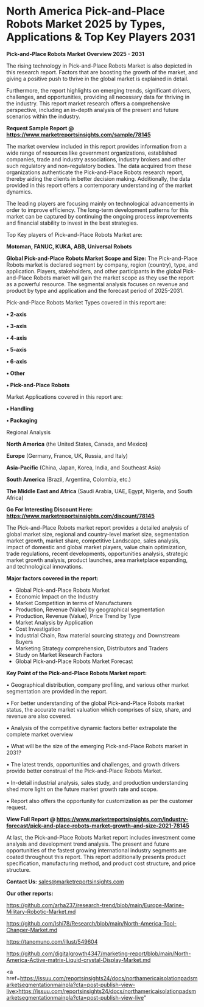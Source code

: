# North America Pick-and-Place Robots Market 2025 by Types, Applications & Top Key Players 2031

<Strong> Pick-and-Place Robots Market Overview 2025 - 2031</strong>

The rising technology in Pick-and-Place Robots Market is also depicted in this research report. Factors that are boosting the growth of the market, and giving a positive push to thrive in the global market is explained in detail.

Furthermore, the report highlights on emerging trends, significant drivers, challenges, and opportunities, providing all necessary data for thriving in the industry. This report market research offers a comprehensive perspective, including an in-depth analysis of the present and future scenarios within the industry.

<strong>Request Sample Report @ <a href=https://www.marketreportsinsights.com/sample/78145>https://www.marketreportsinsights.com/sample/78145</a></strong>

The market overview included in this report provides information from a wide range of resources like government organizations, established companies, trade and industry associations, industry brokers and other such regulatory and non-regulatory bodies. The data acquired from these organizations authenticate the Pick-and-Place Robots research report, thereby aiding the clients in better decision making. Additionally, the data provided in this report offers a contemporary understanding of the market dynamics.

The leading players are focusing mainly on technological advancements in order to improve efficiency. The long-term development patterns for this market can be captured by continuing the ongoing process improvements and financial stability to invest in the best strategies.

Top Key players of Pick-and-Place Robots Market are:

<strong>Motoman, FANUC, KUKA, ABB, Universal Robots</strong>

<strong><b>Global Pick-and-Place Robots Market Scope and Size:</b></strong>
The Pick-and-Place Robots market is declared segment by company, region (country), type, and application. Players, stakeholders, and other participants in the global Pick-and-Place Robots market will gain the market scope as they use the report as a powerful resource. The segmental analysis focuses on revenue and product by type and application and the forecast period of 2025-2031.

Pick-and-Place Robots Market Types covered in this report are:

<strong>• 2-axis

• 3-axis

• 4-axis

• 5-axis

• 6-axis

• Other

• Pick-and-Place Robots</strong>

Market Applications covered in this report are:

<strong>• Handling

• Packaging</strong> 

Regional Analysis

<strong>North America</strong> (the United States, Canada, and Mexico)

<strong>Europe</strong> (Germany, France, UK, Russia, and Italy)

<strong>Asia-Pacific</strong> (China, Japan, Korea, India, and Southeast Asia)

<strong>South America</strong> (Brazil, Argentina, Colombia, etc.)

<strong>The Middle East and Africa</strong> (Saudi Arabia, UAE, Egypt, Nigeria, and South Africa)

<strong>Go For Interesting Discount Here: <a href=https://www.marketreportsinsights.com/discount/78145>https://www.marketreportsinsights.com/discount/78145</a></strong>

The Pick-and-Place Robots market report provides a detailed analysis of global market size, regional and country-level market size, segmentation market growth, market share, competitive Landscape, sales analysis, impact of domestic and global market players, value chain optimization, trade regulations, recent developments, opportunities analysis, strategic market growth analysis, product launches, area marketplace expanding, and technological innovations.

<strong><b>Major factors covered in the report:</b></strong>
<ul>
  <li>Global Pick-and-Place Robots Market </li>
  <li>Economic Impact on the Industry</li>
  <li>Market Competition in terms of Manufacturers</li>
  <li>Production, Revenue (Value) by geographical segmentation</li>
  <li>Production, Revenue (Value), Price Trend by Type</li>
  <li>Market Analysis by Application</li>
  <li>Cost Investigation</li>
  <li>Industrial Chain, Raw material sourcing strategy and Downstream Buyers</li>
  <li>Marketing Strategy comprehension, Distributors and Traders</li>
  <li>Study on Market Research Factors</li>
  <li>Global Pick-and-Place Robots Market Forecast</li>
</ul>

<strong><b>Key Point of the Pick-and-Place Robots Market report:</b></strong>

• Geographical distribution, company profiling, and various other market segmentation are provided in the report.

• For better understanding of the global Pick-and-Place Robots market status, the accurate market valuation which comprises of size, share, and revenue are also covered.

• Analysis of the competitive dynamic factors better extrapolate the complete market overview

• What will be the size of the emerging Pick-and-Place Robots market in 2031?

• The latest trends, opportunities and challenges, and growth drivers provide better construal of the Pick-and-Place Robots Market.

• In-detail industrial analysis, sales study, and production understanding shed more light on the future market growth rate and scope.

• Report also offers the opportunity for customization as per the customer request.

<strong><b>View Full Report @ <a href=https://www.marketreportsinsights.com/industry-forecast/pick-and-place-robots-market-growth-and-size-2021-78145>https://www.marketreportsinsights.com/industry-forecast/pick-and-place-robots-market-growth-and-size-2021-78145</a></b></strong>


At last, the Pick-and-Place Robots Market report includes investment come analysis and development trend analysis. The present and future opportunities of the fastest growing international industry segments are coated throughout this report. This report additionally presents product specification, manufacturing method, and product cost structure, and price structure.

<strong>Contact Us:</strong>
sales@marketreportsinsights.com

<strong>Our other reports:</strong>

<a href=https://github.com/arha237/research-trend/blob/main/Europe-Marine-Military-Robotic-Market.md>https://github.com/arha237/research-trend/blob/main/Europe-Marine-Military-Robotic-Market.md</a>

<a href=https://github.com/Ishi78/Research/blob/main/North-America-Tool-Changer-Market.md>https://github.com/Ishi78/Research/blob/main/North-America-Tool-Changer-Market.md</a>

<a href=https://tanomuno.com/illust/549604>https://tanomuno.com/illust/549604</a>

<a href=https://github.com/digitalgrowth4347/marketing-report/blob/main/North-America-Active-matrix-Liquid-crystal-Display-Market.md>https://github.com/digitalgrowth4347/marketing-report/blob/main/North-America-Active-matrix-Liquid-crystal-Display-Market.md</a>

<a href=https://issuu.com/reportsinsights24/docs/northamericaisolationpadsmarketsegmentationmainpla?cta=post-publish-view-live>https://issuu.com/reportsinsights24/docs/northamericaisolationpadsmarketsegmentationmainpla?cta=post-publish-view-live</a>"
